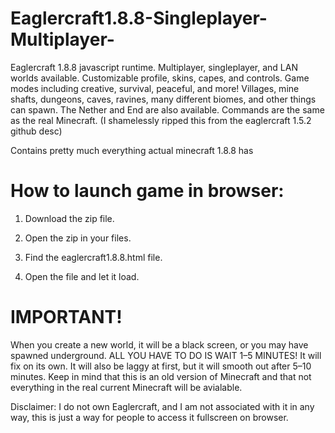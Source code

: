 # Eaglercraft1.8.8-Singleplayer-Multiplayer-

Eaglercraft 1.8.8 javascript runtime. Multiplayer, singleplayer, and LAN worlds available. Customizable profile, skins, capes, and controls. Game modes including creative, survival, peaceful, and more! Villages, mine shafts, dungeons, caves, ravines, many different biomes, and other things can spawn. The Nether and End are also available. Commands are the same as the real Minecraft. 
(I shamelessly ripped this from the eaglercraft 1.5.2 github desc)

Contains pretty much everything actual minecraft 1.8.8 has

# How to launch game in browser:
1. Download the zip file.

2. Open the zip in your files.

3. Find the eaglercraft1.8.8.html file.

4. Open the file and let it load.

# IMPORTANT!
When you create a new world, it will be a black screen, or you may have spawned underground. ALL YOU HAVE TO DO IS WAIT 1–5 MINUTES! It will fix on its own. It will also be laggy at first, but it will smooth out after 5–10 minutes. Keep in mind that this is an old version of Minecraft and that not everything in the real current Minecraft will be avialable.

Disclaimer: I do not own Eaglercraft, and I am not associated with it in any way, this is just a way for people to access it fullscreen on browser.

